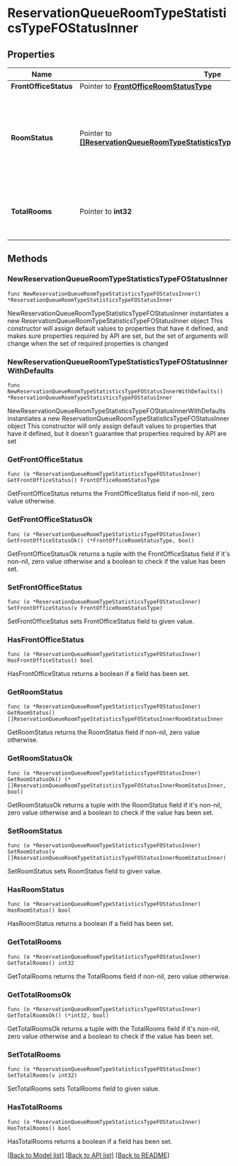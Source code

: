 # ReservationQueueRoomTypeStatisticsTypeFOStatusInner

## Properties

Name | Type | Description | Notes
------------ | ------------- | ------------- | -------------
**FrontOfficeStatus** | Pointer to [**FrontOfficeRoomStatusType**](FrontOfficeRoomStatusType.md) |  | [optional] 
**RoomStatus** | Pointer to [**[]ReservationQueueRoomTypeStatisticsTypeFOStatusInnerRoomStatusInner**](ReservationQueueRoomTypeStatisticsTypeFOStatusInnerRoomStatusInner.md) | The total number of rooms for the room type grouped by their Room Status i.e Clean, Dirty etc.. | [optional] 
**TotalRooms** | Pointer to **int32** | The total number of rooms for the Front Office status. | [optional] 

## Methods

### NewReservationQueueRoomTypeStatisticsTypeFOStatusInner

`func NewReservationQueueRoomTypeStatisticsTypeFOStatusInner() *ReservationQueueRoomTypeStatisticsTypeFOStatusInner`

NewReservationQueueRoomTypeStatisticsTypeFOStatusInner instantiates a new ReservationQueueRoomTypeStatisticsTypeFOStatusInner object
This constructor will assign default values to properties that have it defined,
and makes sure properties required by API are set, but the set of arguments
will change when the set of required properties is changed

### NewReservationQueueRoomTypeStatisticsTypeFOStatusInnerWithDefaults

`func NewReservationQueueRoomTypeStatisticsTypeFOStatusInnerWithDefaults() *ReservationQueueRoomTypeStatisticsTypeFOStatusInner`

NewReservationQueueRoomTypeStatisticsTypeFOStatusInnerWithDefaults instantiates a new ReservationQueueRoomTypeStatisticsTypeFOStatusInner object
This constructor will only assign default values to properties that have it defined,
but it doesn't guarantee that properties required by API are set

### GetFrontOfficeStatus

`func (o *ReservationQueueRoomTypeStatisticsTypeFOStatusInner) GetFrontOfficeStatus() FrontOfficeRoomStatusType`

GetFrontOfficeStatus returns the FrontOfficeStatus field if non-nil, zero value otherwise.

### GetFrontOfficeStatusOk

`func (o *ReservationQueueRoomTypeStatisticsTypeFOStatusInner) GetFrontOfficeStatusOk() (*FrontOfficeRoomStatusType, bool)`

GetFrontOfficeStatusOk returns a tuple with the FrontOfficeStatus field if it's non-nil, zero value otherwise
and a boolean to check if the value has been set.

### SetFrontOfficeStatus

`func (o *ReservationQueueRoomTypeStatisticsTypeFOStatusInner) SetFrontOfficeStatus(v FrontOfficeRoomStatusType)`

SetFrontOfficeStatus sets FrontOfficeStatus field to given value.

### HasFrontOfficeStatus

`func (o *ReservationQueueRoomTypeStatisticsTypeFOStatusInner) HasFrontOfficeStatus() bool`

HasFrontOfficeStatus returns a boolean if a field has been set.

### GetRoomStatus

`func (o *ReservationQueueRoomTypeStatisticsTypeFOStatusInner) GetRoomStatus() []ReservationQueueRoomTypeStatisticsTypeFOStatusInnerRoomStatusInner`

GetRoomStatus returns the RoomStatus field if non-nil, zero value otherwise.

### GetRoomStatusOk

`func (o *ReservationQueueRoomTypeStatisticsTypeFOStatusInner) GetRoomStatusOk() (*[]ReservationQueueRoomTypeStatisticsTypeFOStatusInnerRoomStatusInner, bool)`

GetRoomStatusOk returns a tuple with the RoomStatus field if it's non-nil, zero value otherwise
and a boolean to check if the value has been set.

### SetRoomStatus

`func (o *ReservationQueueRoomTypeStatisticsTypeFOStatusInner) SetRoomStatus(v []ReservationQueueRoomTypeStatisticsTypeFOStatusInnerRoomStatusInner)`

SetRoomStatus sets RoomStatus field to given value.

### HasRoomStatus

`func (o *ReservationQueueRoomTypeStatisticsTypeFOStatusInner) HasRoomStatus() bool`

HasRoomStatus returns a boolean if a field has been set.

### GetTotalRooms

`func (o *ReservationQueueRoomTypeStatisticsTypeFOStatusInner) GetTotalRooms() int32`

GetTotalRooms returns the TotalRooms field if non-nil, zero value otherwise.

### GetTotalRoomsOk

`func (o *ReservationQueueRoomTypeStatisticsTypeFOStatusInner) GetTotalRoomsOk() (*int32, bool)`

GetTotalRoomsOk returns a tuple with the TotalRooms field if it's non-nil, zero value otherwise
and a boolean to check if the value has been set.

### SetTotalRooms

`func (o *ReservationQueueRoomTypeStatisticsTypeFOStatusInner) SetTotalRooms(v int32)`

SetTotalRooms sets TotalRooms field to given value.

### HasTotalRooms

`func (o *ReservationQueueRoomTypeStatisticsTypeFOStatusInner) HasTotalRooms() bool`

HasTotalRooms returns a boolean if a field has been set.


[[Back to Model list]](../README.md#documentation-for-models) [[Back to API list]](../README.md#documentation-for-api-endpoints) [[Back to README]](../README.md)



